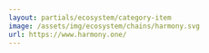 ```yaml
---
layout: partials/ecosystem/category-item
image: /assets/img/ecosystem/chains/harmony.svg
url: https://www.harmony.one/
---
```

